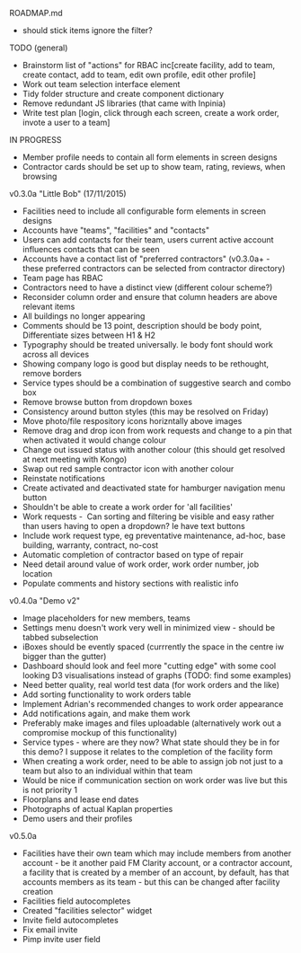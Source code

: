 ROADMAP.md

- should stick items ignore the filter?

TODO (general)
- Brainstorm list of "actions" for RBAC inc[create facility, add to team, create contact, add to team, edit own profile, edit other profile]
- Work out team selection interface element
- Tidy folder structure and create component dictionary 
- Remove redundant JS libraries (that came with Inpinia)
- Write test plan [login, click through each screen, create a work order, invote a user to a team]

IN PROGRESS
- Member profile needs to contain all form elements in screen designs
- Contractor cards should be set up to show team, rating, reviews, when browsing

v0.3.0a "Little Bob" (17/11/2015)
- Facilities need to include all configurable form elements in screen designs
- Accounts have "teams", "facilities" and "contacts"
- Users can add contacts for their team, users current active account influences contacts that can be seen
- Accounts have a contact list of "preferred contractors" (v0.3.0a+ - these preferred contractors can be selected from contractor directory)
- Team page has RBAC
- Contractors need to have a distinct view (different colour scheme?)
- Reconsider column order and ensure that column headers are above relevant items
- All buildings no longer appearing
- Comments should be 13 point, description should be body point, Differentiate sizes between H1 & H2
- Typography should be treated universally. Ie body font should work across all devices
- Showing company logo is good but display needs to be rethought, remove borders
- Service types should be a combination of suggestive search and combo box
- Remove browse button from dropdown boxes
- Consistency around button styles (this may be resolved on Friday)
- Move photo/file respository icons horizntally above images
- Remove drag and drop icon from work requests and change to a pin that when activated it would change colour
- Change out issued status with another colour (this should get resolved at next meeting with Kongo)
- Swap out red sample contractor icon with another colour
- Reinstate notifications
- Create activated and deactivated state for hamburger navigation menu button
- Shouldn't be able to create a work order for 'all facilities'
- Work requests -  Can sorting and filtering be visible and easy rather than users having to open a dropdown? Ie have text buttons
- Include work request type, eg preventative maintenance, ad-hoc, base building, warranty, contract, no-cost
- Automatic completion of contractor based on type of repair
- Need detail around value of work order, work order number, job location 
- Populate comments and history sections with realistic info

v0.4.0a "Demo v2"
- Image placeholders for new members, teams
- Settings menu doesn't work very well in minimized view - should be tabbed subselection
- iBoxes should be evently spaced (currrently the space in the centre iw bigger than the gutter)
- Dashboard should look and feel more "cutting edge" with some cool looking D3 visualisations instead of graphs (TODO: find some examples)
- Need better quality, real world test data (for work orders and the like)
- Add sorting functionality to work orders table
- Implement Adrian's recommended changes to work order appearance
- Add notifications again, and make them work
- Preferably make images and files uploadable (alternatively work out a compromise mockup of this functionality)
- Service types - where are they now? What state should they be in for this demo? I suppose it relates to the completion of the facility form
- When creating a work order, need to be able to assign job not just to a team but also to an individual within that team
- Would be nice if communication section on work order was live but this is not priority 1
- Floorplans and lease end dates
- Photographs of actual Kaplan properties
- Demo users and their profiles

v0.5.0a
- Facilities have their own team which may include members from another account - be it another paid FM Clarity account, or a contractor account, a facility that is created by a member of an account, by default, has that accounts members as its team - but this can be changed after facility creation
- Facilities field autocompletes
- Created "facilities selector" widget
- Invite field autocompletes
- Fix email invite
- Pimp invite user field